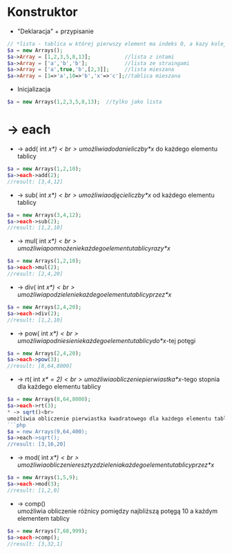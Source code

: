 # Konstruktor
* "Deklaracja" + przypisanie
```php
// *lista - tablica w której pierwszy element ma indeks 0, a kazy kolejny element ma indeks o jeden większy
$a = new Arrays();
$a->Array = [1,2,3,5,8,13];           //lista z intami
$a->Array = ['a','b','b'];            //lista ze straingami
$a->Array = ['a',true,'b',[2,3]];     //lista mieszana
$a->Array = [1=>'a',10=>'b','x'=>'c'];//tablica mieszana
```
* Inicjalizacja
```php
$a = new Arrays(1,2,3,5,8,13);  //tylko jako lista
```
# -> each
* -> add( int *$x* )<br>
umożliwia dodanie liczby *$x* do każdego elementu tablicy
```php
$a = new Arrays(1,2,10);
$a->each->add(2);
//result: [3,4,12]
```
* -> sub( int *$x* )<br>
umożliwia odjęcie liczby *$x* od każdego elementu tablicy
```php
$a = new Arrays(3,4,12);
$a->each->sub(2);
//result: [1,2,10]
```
* -> mul( int *$x* )<br>
umożliwia pomnożenie każdego elementu tablicy razy *$x*
```php
$a = new Arrays(1,2,10);
$a->each->mul(2);
//result: [2,4,20]
```
* -> div( int *$x* )<br>
umożliwia podzielenie każdego elementu tablicy przez *$x*
```php
$a = new Arrays(2,4,20);
$a->each->div(2);
//result: [1,2,10]
```
* -> pow( int *$x* )<br>
umożliwia podniesienie każdego elementu tablicy do *$x*-tej potęgi
```php
$a = new Arrays(2,4,20);
$a->each->pow(3);
//result: [8,64,8000]
```
* -> rt( int *$x* = 2 )<br>
umożliwia obliczenie pierwiastka *$x*-tego stopnia dla każdego elementu tablicy
```php
$a = new Arrays(8,64,8000);
$a->each->rt(3);
* -> sqrt()<br>
umożliwia obliczenie pierwiastka kwadratowego dla każdego elementu tablicy
```php
$a = new Arrays(9,64,400);
$a->each->sqrt();
//result: [3,16,20]
```
* -> mod( int *$x* )<br>
umożliwia obliczenie reszty z dzielenia każdego elementu tablicy przez *$x* 
```php
$a = new Arrays(1,5,9);
$a->each->mod(3);
//result: [1,2,0]
```
* -> comp()<br>
umożliwia obliczenie różnicy pomiędzy najbliższą potęgą 10 a każdym elementem tablicy 
```php
$a = new Arrays(7,68,999);
$a->each->comp();
//result: [3,32,1]
```
